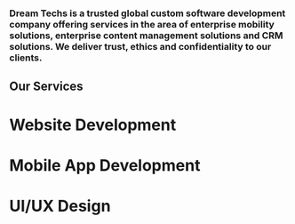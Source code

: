 ### Dream Techs is a trusted global custom software development company offering services in the area of enterprise mobility solutions, enterprise content management solutions and CRM solutions. We deliver trust, ethics and confidentiality to our clients.
## Our Services
# Website Development
# Mobile App Development
# UI/UX Design

<!---
dreamtechsio/dreamtechsio is a ✨ special ✨ repository because its `README.md` (this file) appears on your GitHub profile.
You can click the Preview link to take a look at your changes.
--->
